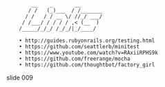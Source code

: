             __    _       __
           / /   (_)___  / /_______
          / /   / / __ \/ //_/ ___/
         / /___/ / / / / ,< (__  )
        /_____/_/_/ /_/_/|_/____/

        • http://guides.rubyonrails.org/testing.html
        • https://github.com/seattlerb/minitest
        • https://www.youtube.com/watch?v=RAxiiRPHS9k
        • https://github.com/freerange/mocha
        • https://github.com/thoughtbot/factory_girl

















































































slide 009
